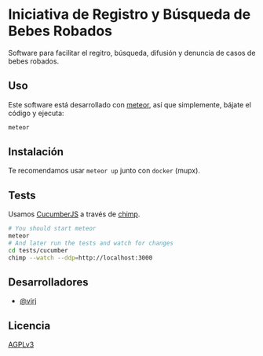 # Iniciativa de Registro y Búsqueda de Bebes Robados

Software para facilitar el regitro, búsqueda, difusión y denuncia de casos de bebes robados.

## Uso

Este software está desarrollado con [meteor](https://www.meteor.com/), así que simplemente, bájate el código y ejecuta:

```bash
meteor
```

## Instalación

Te recomendamos usar `meteor up` junto con `docker` (mupx).

## Tests

Usamos [CucumberJS](https://github.com/cucumber/cucumber-js) a través de [chimp](https://chimp.readme.io).

```bash
# You should start meteor
meteor
# And later run the tests and watch for changes
cd tests/cucumber
chimp --watch --ddp=http://localhost:3000
```

## Desarrolladores

- [@vjrj](https://github.com/vjrj)

## Licencia

[AGPLv3](https://www.gnu.org/licenses/agpl-3.0.html)
